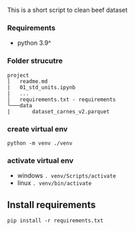 This is a short script to clean beef dataset

### Requirements

- python 3.9^

### Folder strucutre
```
project
│   readme.md
|   01_std_units.ipynb
|   ...
│   requirements.txt - requirements
└───data
|       dataset_carnes_v2.parquet
```

### create virtual env
`python -m venv ./venv `

### activate virtual env
- windows
    `. venv/Scripts/activate` <br>
- linux
    `. venv/bin/activate` <br>

## Install requirements
`pip install -r requirements.txt`

